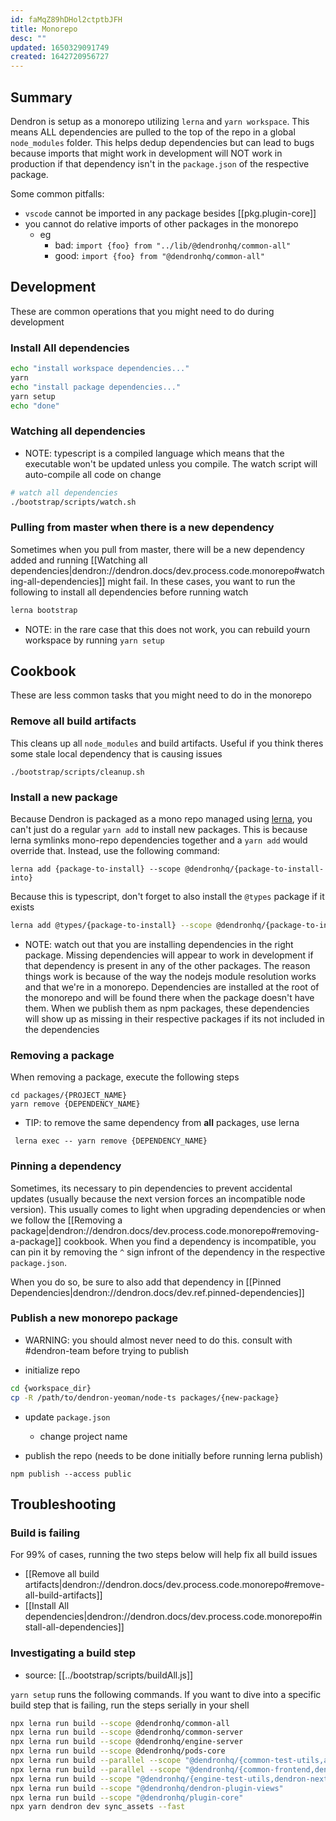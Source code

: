 ```yaml
---
id: faMqZ89hDHol2ctptbJFH
title: Monorepo
desc: ""
updated: 1650329091749
created: 1642720956727
---
```


## Summary

Dendron is setup as a monorepo utilizing `lerna` and `yarn workspace`.
This means ALL dependencies are pulled to the top of the repo in a global `node_modules` folder.
This helps dedup dependencies but can lead to bugs because imports that might work in development will NOT work in production if that dependency isn't in the `package.json` of the respective package.

Some common pitfalls:

- `vscode` cannot be imported in any package besides [[pkg.plugin-core]]
- you cannot do relative imports of other packages in the monorepo
  - eg
    - bad: `import {foo} from "../lib/@dendronhq/common-all"`
    - good: `import {foo} from "@dendronhq/common-all"`

## Development

These are common operations that you might need to do during development

### Install All dependencies

```bash
echo "install workspace dependencies..."
yarn
echo "install package dependencies..."
yarn setup
echo "done"
```

### Watching all dependencies

- NOTE: typescript is a compiled language which means that the executable won't be updated unless you compile. The watch script will auto-compile all code on change

```sh
# watch all dependencies
./bootstrap/scripts/watch.sh
```

### Pulling from master when there is a new dependency

Sometimes when you pull from master, there will be a new dependency added and running [[Watching all dependencies|dendron://dendron.docs/dev.process.code.monorepo#watching-all-dependencies]] might fail.
In these cases, you want to run the following to install all dependencies before running watch

```sh
lerna bootstrap
```

- NOTE: in the rare case that this does not work, you can rebuild yourn workspace by running `yarn setup`

## Cookbook

These are less common tasks that you might need to do in the monorepo

### Remove all build artifacts

This cleans up all `node_modules` and build artifacts. Useful if you think theres some stale local dependency that is causing issues

```
./bootstrap/scripts/cleanup.sh
```

### Install a new package

Because Dendron is packaged as a mono repo managed using [lerna](https://github.com/lerna/lerna), you can't just do a regular `yarn add` to install new packages. This is because lerna symlinks mono-repo dependencies together and a `yarn add` would override that. Instead, use the following command:

```
lerna add {package-to-install} --scope @dendronhq/{package-to-install-into}
```

Because this is typescript, don't forget to also install the `@types` package if it exists

```bash
lerna add @types/{package-to-install} --scope @dendronhq/{package-to-install-into}
```

- NOTE: watch out that you are installing dependencies in the right package. Missing dependencies will appear to work in development if that dependency is present in any of the other packages. The reason things work is because of the way the nodejs module resolution works and that we're in a monorepo. Dependencies are installed at the root of the monorepo and will be found there when the package doesn't have them. When we publish them as npm packages, these dependencies will show up as missing in their respective packages if its not included in the dependencies

### Removing a package

When removing a package, execute the following steps

```
cd packages/{PROJECT_NAME}
yarn remove {DEPENDENCY_NAME}
```

- TIP: to remove the same dependency from **all** packages, use lerna
```
 lerna exec -- yarn remove {DEPENDENCY_NAME}
```

### Pinning a dependency

Sometimes, its necessary to pin dependencies to prevent accidental updates (usually because the next version forces an incompatible node version). This usually comes to light when upgrading dependencies or when we follow the [[Removing a package|dendron://dendron.docs/dev.process.code.monorepo#removing-a-package]] cookbook. When you find a dependency is incompatible, you can pin it by removing the `^` sign infront of the dependency in the respective `package.json`.

When you do so, be sure to also add that dependency in [[Pinned Dependencies|dendron://dendron.docs/dev.ref.pinned-dependencies]]

### Publish a new monorepo package

- WARNING: you should almost never need to do this. consult with #dendron-team before trying to publish

- initialize repo

```bash
cd {workspace_dir}
cp -R /path/to/dendron-yeoman/node-ts packages/{new-package}
```

- update `package.json`

  - change project name

- publish the repo (needs to be done initially before running lerna publish)

```
npm publish --access public
```

## Troubleshooting

### Build is failing

For 99% of cases, running the two steps below will help fix all build issues

- [[Remove all build artifacts|dendron://dendron.docs/dev.process.code.monorepo#remove-all-build-artifacts]]
- [[Install All dependencies|dendron://dendron.docs/dev.process.code.monorepo#install-all-dependencies]]

### Investigating a build step

- source: [[../bootstrap/scripts/buildAll.js]]

`yarn setup` runs the following commands. If you want to dive into a specific build step that is failing, run the steps serially in your shell

```sh
npx lerna run build --scope @dendronhq/common-all
npx lerna run build --scope @dendronhq/common-server
npx lerna run build --scope @dendronhq/engine-server
npx lerna run build --scope @dendronhq/pods-core
npx lerna run build --parallel --scope "@dendronhq/{common-test-utils,api-server,common-assets}"
npx lerna run build --parallel --scope "@dendronhq/{common-frontend,dendron-cli}"
npx lerna run build --scope "@dendronhq/{engine-test-utils,dendron-next-server}"
npx lerna run build --scope "@dendronhq/dendron-plugin-views"
npx lerna run build --scope "@dendronhq/plugin-core"
npx yarn dendron dev sync_assets --fast
```

